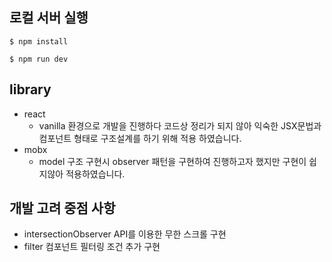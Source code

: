 ## 로컬 서버 실행
```
$ npm install
```
```
$ npm run dev
```

## library
- react
  - vanilla 환경으로 개발을 진행하다 코드상 정리가 되지 않아 익숙한 JSX문법과 컴포넌트 형태로 구조설계를 하기 위해 적용 하였습니다.
- mobx
  - model 구조 구현시 observer 패턴을 구현하여 진행하고자 했지만 구현이 쉽지않아 적용하였습니다.

## 개발 고려 중점 사항
- intersectionObserver API를 이용한 무한 스크롤 구현
- filter 컴포넌트 필터링 조건 추가 구현